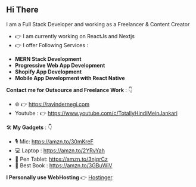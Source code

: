 ## Hi There

I am a Full Stack Developer and working as a Freelancer & Content Creator

- :point_right: I am currently working on ReactJs and Nextjs
- :point_right: I offer Following Services :
* **MERN Stack Development**
* **Progressive Web App Development**
* **Shopify App Development**
* **Mobile App Development with React Native**

**Contact me for Outsource and Freelance Work** : 👇
* :globe_with_meridians: 👉 https://ravindernegi.com 
* Youtube : 👉 https://www.youtube.com/c/TotallyHindiMeinJankari

🛠️ **My Gadgets** : 👇
* 🎙️ Mic: https://amzn.to/30mKreF
* 💻 Laptop : https://amzn.to/2YRvYah
* 📝 Pen Tablet: https://amzn.to/3njqrCz
* 📗 Best Book : https://amzn.to/3GBuWiV

**I Personally use WebHosting** 👉 [Hostinger](http://www.hostinger.com/RAVINDERNEGI) 
